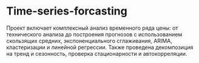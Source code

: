 # Time-series-forcasting
Проект включает комплексный анализ временного ряда цены: от технического анализа до построения прогнозов с использованием скользящих средних, экспоненциального сглаживания, ARIMA, кластеризации и линейной регрессии. Также проведена декомпозиция на тренд и сезонность, проверка стационарности и автокорреляции.
